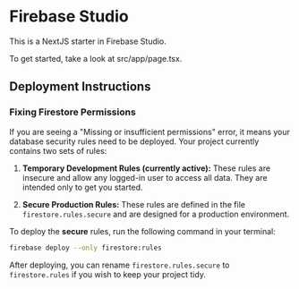 # Firebase Studio

This is a NextJS starter in Firebase Studio.

To get started, take a look at src/app/page.tsx.

## Deployment Instructions

### Fixing Firestore Permissions

If you are seeing a "Missing or insufficient permissions" error, it means your database security rules need to be deployed. Your project currently contains two sets of rules:

1.  **Temporary Development Rules (currently active):** These rules are insecure and allow any logged-in user to access all data. They are intended only to get you started.

2.  **Secure Production Rules:** These rules are defined in the file `firestore.rules.secure` and are designed for a production environment.

To deploy the **secure** rules, run the following command in your terminal:

```bash
firebase deploy --only firestore:rules
```

After deploying, you can rename `firestore.rules.secure` to `firestore.rules` if you wish to keep your project tidy.

